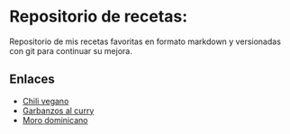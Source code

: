 # Repositorio de recetas:
Repositorio de mis recetas favoritas en formato markdown y versionadas con git para continuar su mejora.

## Enlaces
- [Chili vegano](Platos%20Principales/Chili%20vegano.md)
- [Garbanzos al curry](Platos%20Principales/Garbanzos%20al%20curry.md)
- [Moro dominicano](Platos%20Principales/Moro%20dominicano.md)